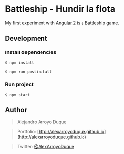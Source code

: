 # Battleship - Hundir la flota

My first experiment with [Angular 2](https://angular.io/) is a Battleship game.


## Development

### Install dependencies

```sh
$ npm install
```

```sh
$ npm run postinstall
```

### Run project

```sh
$ npm start
```


## Author
> Alejandro Arroyo Duque

> Portfolio: [http://alexarroyoduque.github.io](http://alexarroyoduque.github.io)

> Twitter: [@AlexArroyoDuque](https://twitter.com/AlexArroyoDuque)
